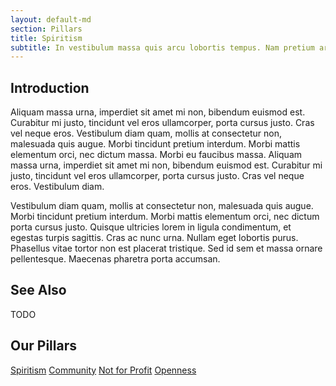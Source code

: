 ```yaml
---
layout: default-md
section: Pillars
title: Spiritism
subtitle: In vestibulum massa quis arcu lobortis tempus. Nam pretium arcu in odio vulputate luctus.
---
```


## Introduction

Aliquam massa urna, imperdiet sit amet mi non, bibendum euismod est. Curabitur mi justo, tincidunt vel eros ullamcorper, porta cursus justo. Cras vel neque eros. Vestibulum diam quam, mollis at consectetur non, malesuada quis augue. Morbi tincidunt pretium interdum. Morbi mattis elementum orci, nec dictum massa. Morbi eu faucibus massa. Aliquam massa urna, imperdiet sit amet mi non, bibendum euismod est. Curabitur mi justo, tincidunt vel eros ullamcorper, porta cursus justo. Cras vel neque eros. Vestibulum diam.

Vestibulum diam quam, mollis at consectetur non, malesuada quis augue. Morbi tincidunt pretium interdum. Morbi mattis elementum orci, nec dictum porta cursus justo. Quisque ultricies lorem in ligula condimentum, et egestas turpis sagittis. Cras ac nunc urna. Nullam eget lobortis purus. Phasellus vitae tortor non est placerat tristique. Sed id sem et massa ornare pellentesque. Maecenas pharetra porta accumsan.



## See Also
TODO


## Our Pillars
<a href="/pillars/spiritism" class="button">Spiritism</a>
<a href="/pillars/community" class="button">Community</a>
<a href="/pillars/no-profit" class="button">Not for Profit</a>
<a href="/pillars/openness" class="button">Openness</a>

